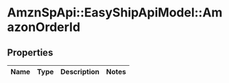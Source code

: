 # AmznSpApi::EasyShipApiModel::AmazonOrderId

## Properties
Name | Type | Description | Notes
------------ | ------------- | ------------- | -------------

